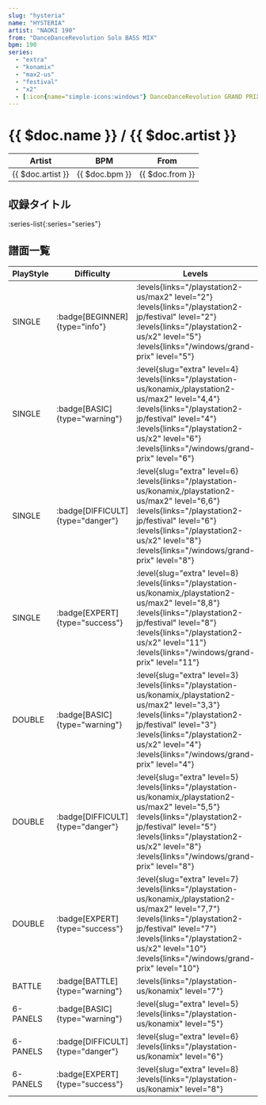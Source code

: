 ```yaml
---
slug: "hysteria"
name: "HYSTERIA"
artist: "NAOKI 190"
from: "DanceDanceRevolution Solo BASS MIX"
bpm: 190
series:
  - "extra"
  - "konamix"
  - "max2-us"
  - "festival"
  - "x2"
  - [:icon{name="simple-icons:windows"} DanceDanceRevolution GRAND PRIX](/windows/grand-prix)
---
```


# {{ $doc.name }} / {{ $doc.artist }}

|Artist|BPM|From|
|------|---|----|
|{{ $doc.artist }}|{{ $doc.bpm }}|{{ $doc.from }}|

## 収録タイトル

:series-list{:series="series"}

## 譜面一覧

|PlayStyle|Difficulty|Levels|Notes|Movie|
|---------|----------|------|-----|-----|
|SINGLE| :badge[BEGINNER]{type="info"}| :levels{links="/playstation2-us/max2" level="2"} :levels{links="/playstation2-jp/festival" level="2"} :levels{links="/playstation2-us/x2" level="5"}  :levels{links="/windows/grand-prix" level="5"}|119/0||
|SINGLE| :badge[BASIC]{type="warning"}|<div class="field is-grouped is-grouped-multiline"> :level{slug="extra" level=4} :levels{links="/playstation-us/konamix,/playstation2-us/max2" level="4,4"} :levels{links="/playstation2-jp/festival" level="4"} :levels{links="/playstation2-us/x2" level="6"}  :levels{links="/windows/grand-prix" level="6"}</div>|224/0||
|SINGLE| :badge[DIFFICULT]{type="danger"}|<div class="field is-grouped is-grouped-multiline"> :level{slug="extra" level=6} :levels{links="/playstation-us/konamix,/playstation2-us/max2" level="6,6"} :levels{links="/playstation2-jp/festival" level="6"} :levels{links="/playstation2-us/x2" level="8"}  :levels{links="/windows/grand-prix" level="8"}</div>|251/0||
|SINGLE| :badge[EXPERT]{type="success"}|<div class="field is-grouped is-grouped-multiline"> :level{slug="extra" level=8} :levels{links="/playstation-us/konamix,/playstation2-us/max2" level="8,8"} :levels{links="/playstation2-jp/festival" level="8"} :levels{links="/playstation2-us/x2" level="11"}  :levels{links="/windows/grand-prix" level="11"}</div>|303/0||
|DOUBLE| :badge[BASIC]{type="warning"}|<div class="field is-grouped is-grouped-multiline"> :level{slug="extra" level=3} :levels{links="/playstation-us/konamix,/playstation2-us/max2" level="3,3"} :levels{links="/playstation2-jp/festival" level="3"} :levels{links="/playstation2-us/x2" level="4"}  :levels{links="/windows/grand-prix" level="4"}</div>|158/0||
|DOUBLE| :badge[DIFFICULT]{type="danger"}|<div class="field is-grouped is-grouped-multiline"> :level{slug="extra" level=5} :levels{links="/playstation-us/konamix,/playstation2-us/max2" level="5,5"} :levels{links="/playstation2-jp/festival" level="5"} :levels{links="/playstation2-us/x2" level="8"}  :levels{links="/windows/grand-prix" level="8"}</div>|279/0||
|DOUBLE| :badge[EXPERT]{type="success"}|<div class="field is-grouped is-grouped-multiline"> :level{slug="extra" level=7} :levels{links="/playstation-us/konamix,/playstation2-us/max2" level="7,7"} :levels{links="/playstation2-jp/festival" level="7"} :levels{links="/playstation2-us/x2" level="10"}  :levels{links="/windows/grand-prix" level="10"}</div>|286/0||
|BATTLE| :badge[BATTLE]{type="warning"}| :levels{links="/playstation-us/konamix" level="7"}|||
|6-PANELS| :badge[BASIC]{type="warning"}|<div class="field is-grouped is-grouped-multiline"> :level{slug="extra" level=5} :levels{links="/playstation-us/konamix" level="5"}</div>|242/0||
|6-PANELS| :badge[DIFFICULT]{type="danger"}|<div class="field is-grouped is-grouped-multiline"> :level{slug="extra" level=6} :levels{links="/playstation-us/konamix" level="6"}</div>|251/0||
|6-PANELS| :badge[EXPERT]{type="success"}|<div class="field is-grouped is-grouped-multiline"> :level{slug="extra" level=8} :levels{links="/playstation-us/konamix" level="8"}</div>|303/0||

